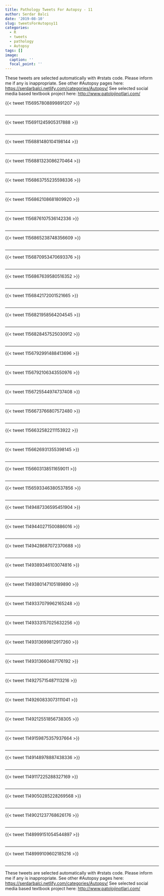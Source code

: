 ```yaml
---
title: Pathology Tweets For Autopsy - 11
author: Serdar Balci
date: '2019-08-10'
slug: tweetsForAutopsy11
categories:
  - R
  - tweets
  - pathology
  - Autopsy
tags: []
image:
  caption: ''
  focal_point: ''
---
```



These tweets are selected automatically with #rstats code. Please inform me if any is inappropriate.
See other #Autopsy pages here: https://serdarbalci.netlify.com/categories/Autopsy/ 
See selected social media based textbook project here: http://www.patolojinotlari.com/

{{< tweet 1156957808899891207 >}}
<br>
<br>
<hr>
{{< tweet 1156911245905317888 >}}
<br>
<br>
<hr>
{{< tweet 1156881480104198144 >}}
<br>
<br>
<hr>
{{< tweet 1156881323086270464 >}}
<br>
<br>
<hr>
{{< tweet 1156863755235598336 >}}
<br>
<br>
<hr>
{{< tweet 1156862108681809920 >}}
<br>
<br>
<hr>
{{< tweet 1156876107536142336 >}}
<br>
<br>
<hr>
{{< tweet 1156865238748356609 >}}
<br>
<br>
<hr>
{{< tweet 1156870953470693376 >}}
<br>
<br>
<hr>
{{< tweet 1156867639580516352 >}}
<br>
<br>
<hr>
{{< tweet 1156842172001521665 >}}
<br>
<br>
<hr>
{{< tweet 1156821958564204545 >}}
<br>
<br>
<hr>
{{< tweet 1156828457525030912 >}}
<br>
<br>
<hr>
{{< tweet 1156792991488413696 >}}
<br>
<br>
<hr>
{{< tweet 1156792106343550976 >}}
<br>
<br>
<hr>
{{< tweet 1156725544974737408 >}}
<br>
<br>
<hr>
{{< tweet 1156673766807572480 >}}
<br>
<br>
<hr>
{{< tweet 1156632582211153922 >}}
<br>
<br>
<hr>
{{< tweet 1156626931355398145 >}}
<br>
<br>
<hr>
{{< tweet 1156603138511659011 >}}
<br>
<br>
<hr>
{{< tweet 1156593346380537856 >}}
<br>
<br>
<hr>
{{< tweet 1149487336595451904 >}}
<br>
<br>
<hr>
{{< tweet 1149440271500886016 >}}
<br>
<br>
<hr>
{{< tweet 1149428687072370688 >}}
<br>
<br>
<hr>
{{< tweet 1149389346103074816 >}}
<br>
<br>
<hr>
{{< tweet 1149380147105189890 >}}
<br>
<br>
<hr>
{{< tweet 1149337079962165248 >}}
<br>
<br>
<hr>
{{< tweet 1149333157025632256 >}}
<br>
<br>
<hr>
{{< tweet 1149313699812917260 >}}
<br>
<br>
<hr>
{{< tweet 1149313660487176192 >}}
<br>
<br>
<hr>
{{< tweet 1149275715487113216 >}}
<br>
<br>
<hr>
{{< tweet 1149260833073111041 >}}
<br>
<br>
<hr>
{{< tweet 1149212551856738305 >}}
<br>
<br>
<hr>
{{< tweet 1149159875357937664 >}}
<br>
<br>
<hr>
{{< tweet 1149148978887438336 >}}
<br>
<br>
<hr>
{{< tweet 1149117225288327169 >}}
<br>
<br>
<hr>
{{< tweet 1149050285228269568 >}}
<br>
<br>
<hr>
{{< tweet 1149021237768626176 >}}
<br>
<br>
<hr>
{{< tweet 1148999151054544897 >}}
<br>
<br>
<hr>
{{< tweet 1148999109602185216 >}}
<br>
<br>
<hr>


These tweets are selected automatically with #rstats code. Please inform me if any is inappropriate.
See other #Autopsy pages here: https://serdarbalci.netlify.com/categories/Autopsy/ 
See selected social media based textbook project here: http://www.patolojinotlari.com/
